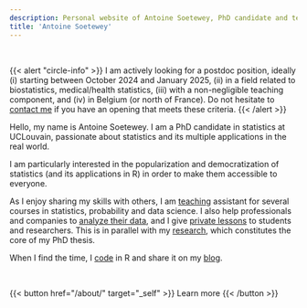 ```yaml
---
description: Personal website of Antoine Soetewey, PhD candidate and teaching assistant in statistics at UCLouvain
title: 'Antoine Soetewey'
---
```


<br>

{{< alert "circle-info" >}}
I am actively looking for a postdoc position, ideally (i) starting between October 2024 and January 2025, (ii) in a field related to biostatistics, medical/health statistics, (iii) with a non-negligible teaching component, and (iv) in Belgium (or north of France). Do not hesitate to [contact me](/contact/) if you have an opening that meets these criteria.
{{< /alert >}}

Hello, my name is Antoine Soetewey. I am a PhD candidate in statistics at UCLouvain, passionate about statistics and its multiple applications in the real world.

I am particularly interested in the popularization and democratization of statistics (and its applications in R) in order to make them accessible to everyone.

As I enjoy sharing my skills with others, I am [teaching](/teaching/) assistant for several courses in statistics, probability and data science. I also help professionals and companies to [analyze their data](https://datanalyze.be/), and I give [private lessons](https://easystat.be/) to students and researchers. This is in parallel with my [research](/research/), which constitutes the core of my PhD thesis.

When I find the time, I [code](/software/) in R and share it on my [blog](https://statsandr.com/).

<br>

{{< button href="/about/" target="_self" >}}
Learn more
{{< /button >}}
